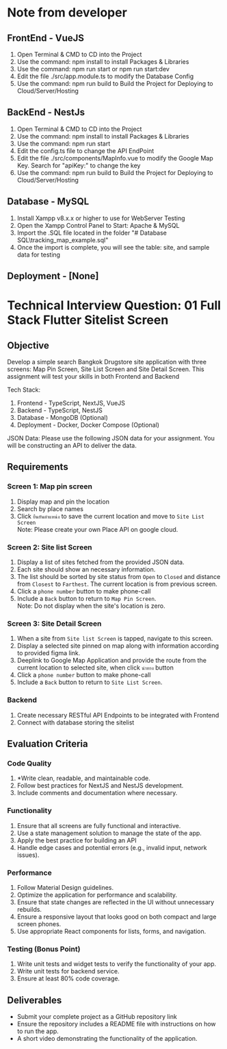 # Note from developer

## FrontEnd - VueJS
1. Open Terminal & CMD to CD into the Project
2. Use the command: npm install to install Packages & Libraries
3. Use the command: npm run start or npm run start:dev
4. Edit the file ./src/app.module.ts to modify the Database Config
5. Use the command: npm run build to Build the Project for Deploying to Cloud/Server/Hosting

## BackEnd - NestJs
1. Open Terminal & CMD to CD into the Project
2. Use the command: npm install to install Packages & Libraries
3. Use the command: npm run start
4. Edit the config.ts file to change the API EndPoint
5. Edit the file ./src/components/MapInfo.vue to modify the Google Map Key. Search for "apiKey:" to change the key
6. Use the command: npm run build to Build the Project for Deploying to Cloud/Server/Hosting

## Database - MySQL
1. Install Xampp v8.x.x or higher to use for WebServer Testing
2. Open the Xampp Control Panel to Start: Apache & MySQL
3. Import the .SQL file located in the folder "# Database SQL\tracking_map_example.sql"
4. Once the import is complete, you will see the table: site, and sample data for testing

## Deployment - [None]

# Technical Interview Question: 01 Full Stack Flutter Sitelist Screen

## Objective

Develop a simple search Bangkok Drugstore site application with three screens: Map Pin Screen, Site List Screen and Site Detail Screen. This assignment will test your skills in both Frontend and Backend

Tech Stack:

1. Frontend - TypeScript, NextJS, VueJS
2. Backend - TypeScript, NestJS
3. Database - MongoDB (Optional)
4. Deployment - Docker, Docker Compose (Optional)

JSON Data:
Please use the following JSON data for your assignment. You will be constructing an API to deliver the data.

## Requirements

### Screen 1: Map pin screen

1. Display map and pin the location
2. Search by place names
3. Click `ยืนยันตำแหน่ง` to save the current location and move to `Site List Screen`\
Note: Please create your own Place API on google cloud.

### Screen 2: Site list Screen

1. Display a list of sites fetched from the provided JSON data.
2. Each site should show an necessary information.
3. The list should be sorted by site status from `Open` to `Closed` and distance from `Closest` to `Farthest`. The current location is from previous screen.
4. Click a `phone number` button to make phone-call
5. Include a `Back` button to return to `Map Pin Screen`.\
Note: Do not display when the site's location is zero.

### Screen 3: Site Detail Screen

1. When a site from `Site list Screen` is tapped, navigate to this screen.
2. Display a selected site pinned on map along with information according to provided figma link.
3. Deeplink to Google Map Application and provide the route from the current location to selected site, when click `นำทาง` button
4. Click a `phone number` button to make phone-call
5. Include a `Back` button to return to `Site List Screen`.

### Backend

1. Create necessary RESTful API Endpoints to be integrated with Frontend
2. Connect with database storing the sitelist

## Evaluation Criteria

### Code Quality

1. *Write clean, readable, and maintainable code.
2. Follow best practices for NextJS and NestJS development.
3. Include comments and documentation where necessary.

### Functionality

1. Ensure that all screens are fully functional and interactive.
2. Use a state management solution to manage the state of the app.
3. Apply the best practice for building an API
4. Handle edge cases and potential errors (e.g., invalid input, network issues).

### Performance

1. Follow Material Design guidelines.
2. Optimize the application for performance and scalability.
3. Ensure that state changes are reflected in the UI without unnecessary rebuilds.
4. Ensure a responsive layout that looks good on both compact and large screen phones.
5. Use appropriate React components for lists, forms, and navigation.

### Testing (Bonus Point)

1. Write unit tests and widget tests to verify the functionality of your app.
2. Write unit tests for backend service.
3. Ensure at least 80% code coverage.

## Deliverables

- Submit your complete project as a GitHub repository link
- Ensure the repository includes a README file with instructions on how to run the app.
- A short video demonstrating the functionality of the application.
